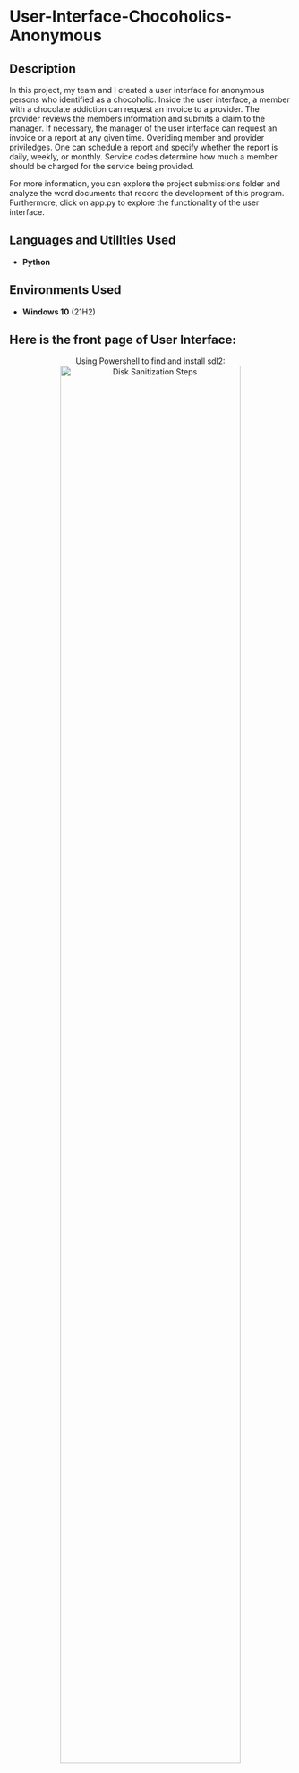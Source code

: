 <h1>User-Interface-Chocoholics-Anonymous</h1>



<h2>Description</h2>
In this project, my team and I created a user interface for anonymous persons who identified as a chocoholic. Inside the user interface, a member with a chocolate addiction can request an invoice to a provider. The provider reviews the members information and submits a claim to the manager. If necessary, the manager of the user interface can request an invoice or a report at any given time. Overiding member and provider priviledges. One can schedule a report and specify whether the report is daily, weekly, or monthly. Service codes determine how much a member should be charged for the service being provided.

For more information, you can explore the project submissions folder and analyze the word documents that record the development of this program. Furthermore, click on app.py to explore the functionality of the user interface.
<br />

 
<h2>Languages and Utilities Used</h2>

- <b>Python</b> 


<h2>Environments Used </h2>

- <b>Windows 10</b> (21H2)

<h2>Here is the front page of User Interface:</h2>

<p align="center">
Using Powershell to find and install sdl2: <br/>
<img src="https://imgur.com/a/wCcjj0B.png" height="80%" width="80%" alt="Disk Sanitization Steps"/>
<br />


  
<!--
 ```diff
- text in red
+ text in green
! text in orange
# text in gray
@@ text in purple (and bold)@@
```
--!>
